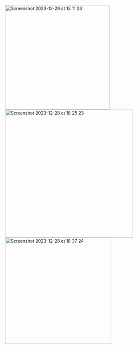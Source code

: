 <img width="335" alt="Screenshot 2023-12-29 at 13 11 23" src="https://github.com/SSegunV/LaMeteo/assets/152334094/d6cbdaf6-c81a-45c4-bc96-2260f3a43cc6">

<img width="410" alt="Screenshot 2023-12-28 at 18 25 23" src="https://github.com/SSegunV/LaMeteo/assets/152334094/dd4a60c4-287c-4fa8-898d-f9a85142a732">

<img width="340" alt="Screenshot 2023-12-28 at 18 37 24" src="https://github.com/SSegunV/LaMeteo/assets/152334094/45dfd6a3-e848-44a1-943c-cedefb1535fb">
